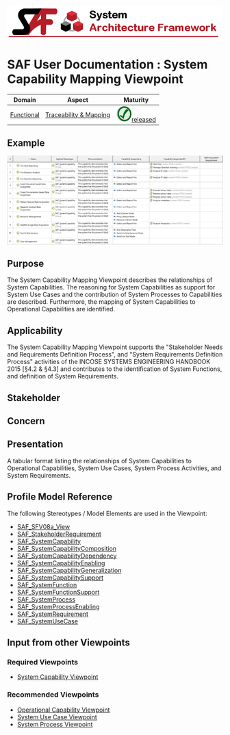 ![System Architecture Framework](../diagrams/Banner_SAF.png)
# SAF User Documentation : System Capability Mapping Viewpoint
|**Domain**|**Aspect**|**Maturity**|
| --- | --- | --- |
|[Functional](../domains.md#Domain-Functional)|[Traceability & Mapping](../aspects.md#Aspect-Traceability-&-Mapping)|![Released](../diagrams/Symbol_confirmed.png )[released](../using-saf/maturity.md#released)|
## Example
![System-Capability-Mapping-Viewpoint-example.svg](../vp-examples/System-Capability-Mapping-Viewpoint-example.svg)
## Purpose
The System Capability Mapping Viewpoint describes the relationships of System Capabilities. The reasoning for System Capabilities as support for System Use Cases and the contribution of System Processes to Capabilities are described. Furthermore, the mapping of System Capabilities to Operational Capabilities are identified.
## Applicability
The System Capability Mapping Viewpoint supports the "Stakeholder Needs and Requirements Definition Process", and "System Requirements Definition Process" activities of the INCOSE SYSTEMS ENGINEERING HANDBOOK 2015 [§4.2 & §4.3] and contributes to the identification of System Functions, and definition of System Requirements.
## Stakeholder
## Concern
## Presentation
A tabular format listing the relationships of System Capabilities to Operational Capabilities, System Use Cases, System Process Activities, and System Requirements.

## Profile Model Reference
The following Stereotypes / Model Elements are used in the Viewpoint:
* [SAF_SFV08a_View](../stereotypes.md#SAF_SFV08a_View)
* [SAF_StakeholderRequirement](../stereotypes.md#SAF_StakeholderRequirement)
* [SAF_SystemCapability](../stereotypes.md#SAF_SystemCapability)
* [SAF_SystemCapabilityComposition](../stereotypes.md#SAF_SystemCapabilityComposition)
* [SAF_SystemCapabilityDependency](../stereotypes.md#SAF_SystemCapabilityDependency)
* [SAF_SystemCapabilityEnabling](../stereotypes.md#SAF_SystemCapabilityEnabling)
* [SAF_SystemCapabilityGeneralization](../stereotypes.md#SAF_SystemCapabilityGeneralization)
* [SAF_SystemCapabilitySupport](../stereotypes.md#SAF_SystemCapabilitySupport)
* [SAF_SystemFunction](../stereotypes.md#SAF_SystemFunction)
* [SAF_SystemFunctionSupport](../stereotypes.md#SAF_SystemFunctionSupport)
* [SAF_SystemProcess](../stereotypes.md#SAF_SystemProcess)
* [SAF_SystemProcessEnabling](../stereotypes.md#SAF_SystemProcessEnabling)
* [SAF_SystemRequirement](../stereotypes.md#SAF_SystemRequirement)
* [SAF_SystemUseCase](../stereotypes.md#SAF_SystemUseCase)
## Input from other Viewpoints
### Required Viewpoints
* [System Capability Viewpoint](System-Capability-Viewpoint.md)
### Recommended Viewpoints
* [Operational Capability Viewpoint](Operational-Capability-Viewpoint.md)
* [System Use Case Viewpoint](System-Use-Case-Viewpoint.md)
* [System Process Viewpoint](System-Process-Viewpoint.md)
